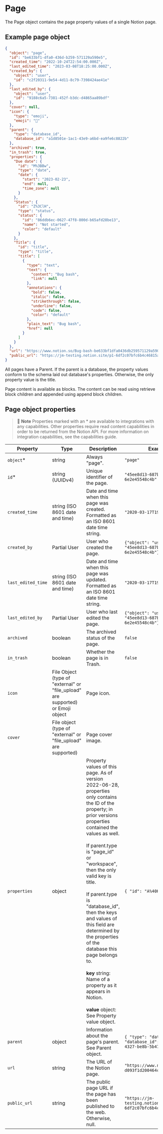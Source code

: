 # Page

The Page object contains the page property values of a single Notion page.

## Example page object

```json
{
  "object": "page",
  "id": "be633bf1-dfa0-436d-b259-571129a590e5",
  "created_time": "2022-10-24T22:54:00.000Z",
  "last_edited_time": "2023-03-08T18:25:00.000Z",
  "created_by": {
    "object": "user",
    "id": "c2f20311-9e54-4d11-8c79-7398424ae41e"
  },
  "last_edited_by": {
    "object": "user",
    "id": "9188c6a5-7381-452f-b3dc-d4865aa89bdf"
  },
  "cover": null,
  "icon": {
    "type": "emoji",
    "emoji": "🐞"
  },
  "parent": {
    "type": "database_id",
    "database_id": "a1d8501e-1ac1-43e9-a6bd-ea9fe6c8822b"
  },
  "archived": true,
  "in_trash": true,
  "properties": {
    "Due date": {
      "id": "M%3BBw",
      "type": "date",
      "date": {
        "start": "2023-02-23",
        "end": null,
        "time_zone": null
      }
    },
    "Status": {
      "id": "Z%3ClH",
      "type": "status",
      "status": {
        "id": "86ddb6ec-0627-47f8-800d-b65afd28be13",
        "name": "Not started",
        "color": "default"
      }
    },
    "Title": {
      "id": "title",
      "type": "title",
      "title": [
        {
          "type": "text",
          "text": {
            "content": "Bug bash",
            "link": null
          },
          "annotations": {
            "bold": false,
            "italic": false,
            "strikethrough": false,
            "underline": false,
            "code": false,
            "color": "default"
          },
          "plain_text": "Bug bash",
          "href": null
        }
      ]
    }
  },
  "url": "https://www.notion.so/Bug-bash-be633bf1dfa0436db259571129a590e5",
  "public_url": "https://jm-testing.notion.site/p1-6df2c07bfc6b4c46815ad205d132e22d"
}
```

All pages have a Parent. If the parent is a database, the property values conform to the schema laid out database's properties. Otherwise, the only property value is the title.

Page content is available as blocks. The content can be read using retrieve block children and appended using append block children.

## Page object properties

> 📘 **Note**
> Properties marked with an * are available to integrations with any capabilities. Other properties require read content capabilities in order to be returned from the Notion API. For more information on integration capabilities, see the capabilities guide.

| Property | Type | Description | Example value |
|----------|------|-------------|---------------|
| `object`* | string | Always "page". | `"page"` |
| `id`* | string (UUIDv4) | Unique identifier of the page. | `"45ee8d13-687b-47ce-a5ca-6e2e45548c4b"` |
| `created_time` | string (ISO 8601 date and time) | Date and time when this page was created. Formatted as an ISO 8601 date time string. | `"2020-03-17T19:10:04.968Z"` |
| `created_by` | Partial User | User who created the page. | `{"object": "user","id": "45ee8d13-687b-47ce-a5ca-6e2e45548c4b"}` |
| `last_edited_time` | string (ISO 8601 date and time) | Date and time when this page was updated. Formatted as an ISO 8601 date time string. | `"2020-03-17T19:10:04.968Z"` |
| `last_edited_by` | Partial User | User who last edited the page. | `{"object": "user","id": "45ee8d13-687b-47ce-a5ca-6e2e45548c4b"}` |
| `archived` | boolean | The archived status of the page. | `false` |
| `in_trash` | boolean | Whether the page is in Trash. | `false` |
| `icon` | File Object (type of "external" or "file_upload" are supported) or Emoji object | Page icon. | |
| `cover` | File object (type of "external" or "file_upload" are supported) | Page cover image. | |
| `properties` | object | Property values of this page. As of version 2022-06-28, properties only contains the ID of the property; in prior versions properties contained the values as well.<br><br>If parent.type is "page_id" or "workspace", then the only valid key is title.<br><br>If parent.type is "database_id", then the keys and values of this field are determined by the properties of the database this page belongs to.<br><br>**key** string: Name of a property as it appears in Notion.<br><br>**value** object: See Property value object. | `{ "id": "A%40Hk" }` |
| `parent` | object | Information about the page's parent. See Parent object. | `{ "type": "database_id", "database_id": "d9824bdc-8445-4327-be8b-5b47500af6ce" }` |
| `url` | string | The URL of the Notion page. | `"https://www.notion.so/Avocado-d093f1d200464ce78b36e58a3f0d8043"` |
| `public_url` | string | The public page URL if the page has been published to the web. Otherwise, null. | `"https://jm-testing.notion.site/p1-6df2c07bfc6b4c46815ad205d132e22d"` |